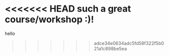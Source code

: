 <<<<<<< HEAD
such a great course/workshop :)!
=======
hello
>>>>>>> adce34e0634adc5fd58f322f5b021a1c898be5ea
